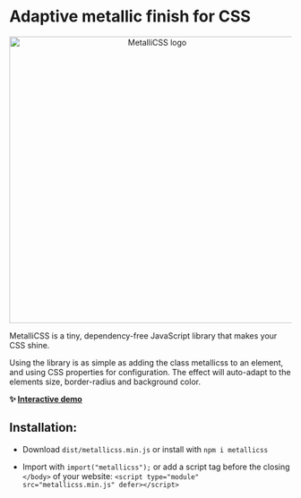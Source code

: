 # Adaptive metallic finish for CSS

<p align="center">
  <img src="https://metallicss.com/some2.png?v=5" alt="MetalliCSS logo" width="512" />
</p>

MetalliCSS is a tiny, dependency-free JavaScript library that makes your CSS shine.

Using the library is as simple as adding the class metallicss to an element, and using CSS properties for configuration. The effect will auto-adapt to the elements size, border-radius and background color.

**✨ [Interactive demo](https://www.metallicss.com)**

## Installation:

- Download `dist/metallicss.min.js` or install with `npm i metallicss`

- Import with `import("metallicss");` or add a script tag before the closing `</body>` of your website: `<script type="module" src="metallicss.min.js" defer></script>`
